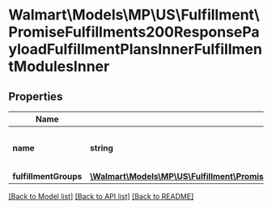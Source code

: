 # Walmart\Models\MP\US\Fulfillment\PromiseFulfillments200ResponsePayloadFulfillmentPlansInnerFulfillmentModulesInner

## Properties

Name | Type | Description | Notes
------------ | ------------- | ------------- | -------------
**name** | **string** | Fulfillment module name. For example : 'UNSCHEDULED_DELIVERY and ERROR' | [optional]
**fulfillmentGroups** | [**\Walmart\Models\MP\US\Fulfillment\PromiseFulfillments200ResponsePayloadFulfillmentPlansInnerFulfillmentModulesInnerFulfillmentGroupsInner[]**](PromiseFulfillments200ResponsePayloadFulfillmentPlansInnerFulfillmentModulesInnerFulfillmentGroupsInner.md) | Fulfillment Group details. | [optional]


[[Back to Model list]](./) [[Back to API list]](../../../../../README.md#supported-apis) [[Back to README]](../../../../../README.md)
